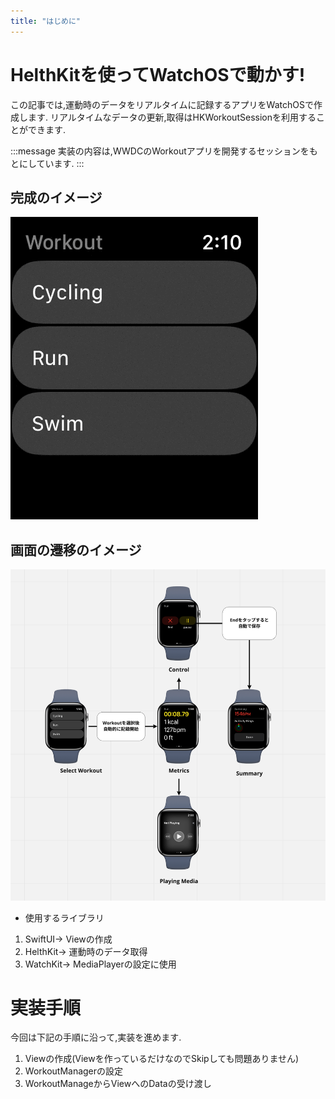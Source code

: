 ```yaml
---
title: "はじめに"
---
```


# HelthKitを使ってWatchOSで動かす!
この記事では,運動時のデータをリアルタイムに記録するアプリをWatchOSで作成します. 
リアルタイムなデータの更新,取得はHKWorkoutSessionを利用することができます. 

:::message
実装の内容は,WWDCのWorkoutアプリを開発するセッションをもとにしています.
:::
## 完成のイメージ
![](/images/article8/finish.gif)

## 画面の遷移のイメージ
![](/images/article8/apparchitecture.png)

* 使用するライブラリ
1. SwiftUI→ Viewの作成
2. HelthKit→ 運動時のデータ取得
3. WatchKit→ MediaPlayerの設定に使用

# 実装手順
今回は下記の手順に沿って,実装を進めます. 

1. Viewの作成(Viewを作っているだけなのでSkipしても問題ありません)
2. WorkoutManagerの設定
3. WorkoutManageからViewへのDataの受け渡し